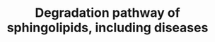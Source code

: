 ---
annotations:
- id: DOID:3322
  parent: genetic disease
  type: Disease Ontology
  value: GM1 gangliosidosis
- id: PW:0001062
  parent: classic metabolic pathway
  type: Pathway Ontology
  value: lacto-series glycosphingolipid metabolic pathway
- id: DOID:0070112
  parent: genetic disease
  type: Disease Ontology
  value: Niemann-Pick disease type B
- id: DOID:10581
  parent: genetic disease
  type: Disease Ontology
  value: metachromatic leukodystrophy
- id: DOID:4795
  parent: genetic disease
  type: Disease Ontology
  value: GM2 gangliosidosis, AB variant
- id: DOID:0050464
  parent: genetic disease
  type: Disease Ontology
  value: Farber lipogranulomatosis
- id: DOID:10587
  parent: genetic disease
  type: Disease Ontology
  value: Krabbe disease
- id: DOID:2368
  parent: genetic disease
  type: Disease Ontology
  value: gangliosidosis
- id: PW:0000013
  parent: disease pathway
  type: Pathway Ontology
  value: disease pathway
- id: DOID:0070111
  parent: genetic disease
  type: Disease Ontology
  value: Niemann-Pick disease type A
- id: PW:0000163
  parent: classic metabolic pathway
  type: Pathway Ontology
  value: sphingolipid degradation pathway
- id: DOID:14499
  parent: genetic disease
  type: Disease Ontology
  value: Fabry disease
- id: DOID:14504
  parent: genetic disease
  type: Disease Ontology
  value: Niemann-Pick disease
- id: DOID:3320
  parent: genetic disease
  type: Disease Ontology
  value: Tay-Sachs disease
- id: DOID:1926
  parent: genetic disease
  type: Disease Ontology
  value: Gaucher's disease
- id: PW:0000197
  parent: classic metabolic pathway
  type: Pathway Ontology
  value: sphingolipid metabolic pathway
- id: DOID:3321
  parent: genetic disease
  type: Disease Ontology
  value: GM2 gangliosidosis
- id: DOID:4
  type: Disease Ontology
  value: disease
- id: PW:0000733
  parent: classic metabolic pathway
  type: Pathway Ontology
  value: glycosphingolipid metabolic pathway
- id: DOID:3323
  parent: genetic disease
  type: Disease Ontology
  value: Sandhoff disease
- id: PW:0000735
  parent: classic metabolic pathway
  type: Pathway Ontology
  value: altered sphingolipid metabolic pathway
- id: PW:0000162
  parent: classic metabolic pathway
  type: Pathway Ontology
  value: sphingolipid biosynthetic pathway
authors:
- DeSl
- Andra
- Egonw
- AdoBioInfo
- IreneHemel
- Khanspers
- Finterly
- Fehrhart
- Eweitz
- Mkutmon
citedin: ''
communities:
- IEM
- ONTOX
- RareDiseases
description: Test pathway to include dieases in pathways, in order to deduce biomarkers.
last-edited: 2024-03-27
ndex: 64075170-8b69-11eb-9e72-0ac135e8bacf
organisms:
- Homo sapiens
redirect_from:
- /index.php/Pathway:WP4153
- /instance/WP4153
- /instance/WP4153_r129325
revision: r129325
schema-jsonld:
- '@context': https://schema.org/
  '@id': https://wikipathways.github.io/pathways/WP4153.html
  '@type': Dataset
  creator:
    '@type': Organization
    name: WikiPathways
  description: Test pathway to include dieases in pathways, in order to deduce biomarkers.
  keywords:
  - Acid ceramidase
  - Acrylsulfatase A
  - Alpha-galactosidase A
  - 'Beta-hexosaminidase A, B:'
  - Ceramide
  - Digalactosylceramide
  - Digalactosylceramide alpha
  - Digalactosylceramide beta
  - GA1
  - GA2
  - GLB1
  - GM1
  - 'GM1-beta-galactosidase (GLB):'
  - 'GM1-beta-galactosidease (GLB):'
  - GM2
  - GM2-activator
  - 'GM2A '
  - GM3
  - GalCer-beta-galactosidase
  - Globoside
  - Globoside example 1
  - Globoside example 2
  - Glucosylceramide
  - Glucosylceramide-beta-glucosidase
  - HEXA
  - HEXB
  - LIPA
  - NPC1
  - NPC2
  - PSAP
  - SCARB2
  - Sap-A
  - Sap-B
  - Sap-C
  - Sialidase
  - Sialidase 1
  - Sialidase 2
  - Sialidase 3
  - Sialidase 4
  - Sphingomyelin
  - Sphingomyelinase
  - Sphingosine
  - Sulfatide
  - galactosyl-ceramide
  - globotriaosylceramide
  - lactosylceramide
  license: CC0
  name: Degradation pathway of sphingolipids, including diseases
seo: CreativeWork
title: Degradation pathway of sphingolipids, including diseases
wpid: WP4153
---